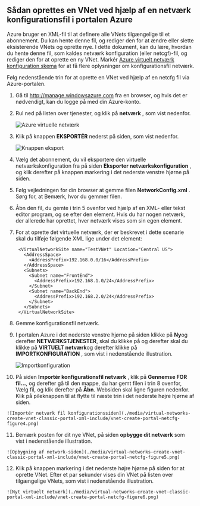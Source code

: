 ## <a name="how-to-create-a-vnet-using-a-network-config-file-in-the-azure-portal"></a>Sådan oprettes en VNet ved hjælp af en netværk konfigurationsfil i portalen Azure

Azure bruger en XML-fil til at definere alle VNets tilgængelige til et abonnement. Du kan hente denne fil, og rediger den for at ændre eller slette eksisterende VNets og oprette nye. I dette dokument, kan du lære, hvordan du hente denne fil, som kaldes netværk konfiguration (eller netcgf)-fil, og rediger den for at oprette en ny VNet. Markér [Azure virtuelt netværk konfiguration skema](https://msdn.microsoft.com/library/azure/jj157100.aspx) for at få flere oplysninger om konfigurationsfil netværk.

Følg nedenstående trin for at oprette en VNet ved hjælp af en netcfg fil via Azure-portalen.

1. Gå til http://manage.windowsazure.com fra en browser, og hvis det er nødvendigt, kan du logge på med din Azure-konto.
2. Rul ned på listen over tjenester, og klik på **netværk** , som vist nedenfor.

    ![Azure virtuelle netværk](./media/virtual-networks-create-vnet-classic-portal-xml-include/vnet-create-portal-netcfg-figure1.gif)

3. Klik på knappen **EKSPORTÉR** nederst på siden, som vist nedenfor.

    ![Knappen eksport](./media/virtual-networks-create-vnet-classic-portal-xml-include/vnet-create-portal-netcfg-figure2.png)

4. Vælg det abonnement, du vil eksportere den virtuelle netværkskonfiguration fra på siden **Eksporter netværkskonfiguration** , og klik derefter på knappen markering i det nederste venstre hjørne på siden.
5. Følg vejledningen for din browser at gemme filen **NetworkConfig.xml** . Sørg for, at Bemærk, hvor du gemmer filen.
6. Åbn den fil, du gemte i trin 5 ovenfor ved hjælp af en XML- eller tekst editor program, og se efter den **<VirtualNetworkSites>** element. Hvis du har nogen netværk, der allerede har oprettet, hver netværk vises som sin egen **<VirtualNetworkSite>** element.
7. For at oprette det virtuelle netværk, der er beskrevet i dette scenarie skal du tilføje følgende XML lige under det **<VirtualNetworkSites>** element:

        <VirtualNetworkSite name="TestVNet" Location="Central US">
          <AddressSpace>
            <AddressPrefix>192.168.0.0/16</AddressPrefix>
          </AddressSpace>
          <Subnets>
            <Subnet name="FrontEnd">
              <AddressPrefix>192.168.1.0/24</AddressPrefix>
            </Subnet>
            <Subnet name="BackEnd">
              <AddressPrefix>192.168.2.0/24</AddressPrefix>
            </Subnet>
          </Subnets>
        </VirtualNetworkSite>

8.  Gemme konfigurationsfil netværk.
9.  I portalen Azure i det nederste venstre hjørne på siden klikke på **Ny**og derefter **NETVÆRKSTJENESTER**, skal du klikke på og derefter skal du klikke på **VIRTUELT netværk**og derefter klikke på **IMPORTKONFIGURATION** , som vist i nedenstående illustration.

    ![Importkonfiguration](./media/virtual-networks-create-vnet-classic-portal-xml-include/vnet-create-portal-netcfg-figure3.gif)

10.  På siden **Importér konfigurationsfil netværk** , klik på **Gennemse FOR fil...**, og derefter gå til den mappe, du har gemt filen i trin 8 ovenfor, Vælg fil, og klik derefter på **Åbn**. Websiden skal ligne figuren nedenfor. Klik på pileknappen til at flytte til næste trin i det nederste højre hjørne af siden.

    ![Importér netværk fil konfigurationssiden](./media/virtual-networks-create-vnet-classic-portal-xml-include/vnet-create-portal-netcfg-figure4.png)

11.   Bemærk posten for dit nye VNet, på siden **opbygge dit netværk** som vist i nedenstående illustration.

    ![Opbygning af network-siden](./media/virtual-networks-create-vnet-classic-portal-xml-include/vnet-create-portal-netcfg-figure5.png)

12.   Klik på knappen markering i det nederste højre hjørne på siden for at oprette VNet. Efter et par sekunder vises din VNet på listen over tilgængelige VNets, som vist i nedenstående illustration.

    ![Nyt virtuelt netværk](./media/virtual-networks-create-vnet-classic-portal-xml-include/vnet-create-portal-netcfg-figure6.png)